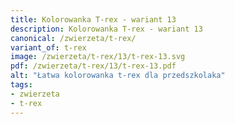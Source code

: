 ```yaml
---
title: Kolorowanka T-rex - wariant 13
description: Kolorowanka T-rex - wariant 13
canonical: /zwierzeta/t-rex/
variant_of: t-rex
image: /zwierzeta/t-rex/13/t-rex-13.svg
pdf: /zwierzeta/t-rex/13/t-rex-13.pdf
alt: "Łatwa kolorowanka t-rex dla przedszkolaka"
tags:
- zwierzeta
- t-rex
---
```

